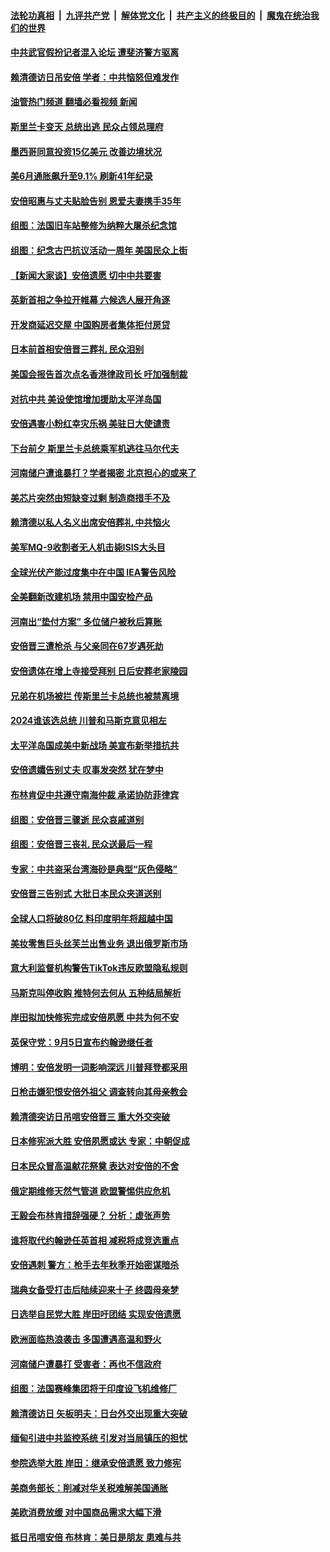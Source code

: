 ####  [法轮功真相](../../../../basic/blob/master/README.md?t=07140302) &nbsp;|&nbsp; [九评共产党](../../../../9ping.md/blob/master/README.md?t=07140302) &nbsp;|&nbsp; [解体党文化](../../../../jtdwh.md/blob/master/README.md?t=07140302)  &nbsp;|&nbsp; [共产主义的终极目的](../../../../gczydzjmd.md/blob/master/README.md?t=07140302) &nbsp;|&nbsp; [魔鬼在统治我们的世界](../../../../mgztzwmdsj.md/blob/master/README.md?t=07140302) 

#### [中共武官假扮记者混入论坛 遭斐济警方驱离](../pages/nsc418/n13780171.md?t=07140302) 

#### [赖清德访日吊安倍 学者：中共恼怒但难发作](../pages/nsc418/n13780187.md?t=07140302) 

#### [油管热门频道 翻墙必看视频 新闻](http://45.76.130.85:81/youtube.html?07140302)

#### [斯里兰卡变天 总统出逃 民众占领总理府](../pages/nsc418/n13780176.md?t=07140302) 

#### [墨西哥同意投资15亿美元 改善边境状况](../pages/nsc418/n13779719.md?t=07140302) 

#### [美6月通胀飙升至9.1% 刷新41年纪录](../pages/nsc418/n13780070.md?t=07140302) 

#### [安倍昭惠与丈夫贴脸告别 恩爱夫妻携手35年](../pages/nsc418/n13780125.md?t=07140302) 

#### [组图：法国旧车站整修为纳粹大屠杀纪念馆](../pages/nsc418/n13779963.md?t=07140302) 

#### [组图：纪念古巴抗议活动一周年 美国民众上街](../pages/nsc418/n13779849.md?t=07140302) 

#### [【新闻大家谈】安倍遗愿 切中中共要害](../pages/nsc418/n13780075.md?t=07140302) 

#### [英新首相之争拉开帷幕 六候选人展开角逐](../pages/nsc418/n13779936.md?t=07140302) 

#### [开发商延迟交屋 中国购房者集体拒付房贷](../pages/nsc418/n13779800.md?t=07140302) 

#### [日本前首相安倍晋三葬礼 民众泪别](../pages/nsc418/n13779887.md?t=07140302) 

#### [美国会报告首次点名香港律政司长 吁加强制裁](../pages/nsc418/n13779884.md?t=07140302) 

#### [对抗中共 美设使馆增加援助太平洋岛国](../pages/nsc418/n13779696.md?t=07140302) 

#### [安倍遇害小粉红幸灾乐祸 美驻日大使谴责](../pages/nsc418/n13779681.md?t=07140302) 

#### [下台前夕 斯里兰卡总统乘军机逃往马尔代夫](../pages/nsc418/n13779600.md?t=07140302) 

#### [河南储户遭谁暴打？学者揭密 北京担心的或来了](../pages/nsc418/n13779407.md?t=07140302) 

#### [美芯片突然由短缺变过剩 制造商措手不及](../pages/nsc418/n13779348.md?t=07140302) 

#### [赖清德以私人名义出席安倍葬礼 中共恼火](../pages/nsc418/n13779158.md?t=07140302) 

#### [美军MQ-9收割者无人机击毙ISIS大头目](../pages/nsc418/n13779396.md?t=07140302) 

#### [全球光伏产能过度集中在中国 IEA警告风险](../pages/nsc418/n13779418.md?t=07140302) 

#### [全美翻新改建机场 禁用中国安检产品](../pages/nsc418/n13779356.md?t=07140302) 

#### [河南出“垫付方案” 多位储户被秋后算账](../pages/nsc418/n13779371.md?t=07140302) 

#### [安倍晋三遭枪杀 与父亲同在67岁遇死劫](../pages/nsc418/n13779346.md?t=07140302) 

#### [安倍遗体在增上寺接受拜别 日后安葬老家陵园](../pages/nsc418/n13779361.md?t=07140302) 

#### [兄弟在机场被拦 传斯里兰卡总统也被禁离境](../pages/nsc418/n13779333.md?t=07140302) 

#### [2024谁该选总统 川普和马斯克意见相左](../pages/nsc418/n13779336.md?t=07140302) 

#### [太平洋岛国成美中新战场 美宣布新举措抗共](../pages/nsc418/n13779327.md?t=07140302) 

#### [安倍遗孀告别丈夫 叹事发突然 犹在梦中](../pages/nsc418/n13779157.md?t=07140302) 

#### [布林肯促中共遵守南海仲裁 承诺协防菲律宾](../pages/nsc418/n13779175.md?t=07140302) 

#### [组图：安倍晋三骤逝 民众哀戚道别](../pages/nsc418/n13779072.md?t=07140302) 

#### [组图：安倍晋三丧礼 民众送最后一程](../pages/nsc418/n13779037.md?t=07140302) 

#### [专家：中共盗采台湾海砂是典型“灰色侵略”](../pages/nsc418/n13779069.md?t=07140302) 

#### [安倍晋三告别式 大批日本民众夹道送别](../pages/nsc418/n13779011.md?t=07140302) 

#### [全球人口将破80亿 料印度明年将超越中国](../pages/nsc418/n13778902.md?t=07140302) 

#### [美妆零售巨头丝芙兰出售业务 退出俄罗斯市场](../pages/nsc418/n13778768.md?t=07140302) 

#### [意大利监督机构警告TikTok违反欧盟隐私规则](../pages/nsc418/n13778732.md?t=07140302) 

#### [马斯克叫停收购 推特何去何从 五种结局解析](../pages/nsc418/n13778449.md?t=07140302) 

#### [岸田拟加快修宪完成安倍夙愿 中共为何不安](../pages/nsc418/n13778731.md?t=07140302) 

#### [英保守党：9月5日宣布约翰逊继任者](../pages/nsc418/n13778692.md?t=07140302) 

#### [博明：安倍发明一词影响深远 川普拜登都采用](../pages/nsc418/n13778667.md?t=07140302) 

#### [日枪击嫌犯恨安倍外祖父 调查转向其母亲教会](../pages/nsc418/n13778674.md?t=07140302) 

#### [赖清德突访日吊唁安倍晋三 重大外交突破](../pages/nsc418/n13778710.md?t=07140302) 

#### [日本修宪派大胜 安倍夙愿或达 专家：中朝促成](../pages/nsc418/n13778450.md?t=07140302) 

#### [日本民众冒高温献花祭奠 表达对安倍的不舍](../pages/nsc418/n13779337.md?t=07140302) 

#### [俄定期维修天然气管道 欧盟警惕供应危机](../pages/nsc418/n13778629.md?t=07140302) 

#### [王毅会布林肯措辞强硬？ 分析：虚张声势](../pages/nsc418/n13778462.md?t=07140302) 

#### [谁将取代约翰逊任英首相 减税将成竞选重点](../pages/nsc418/n13778655.md?t=07140302) 

#### [安倍遇刺 警方：枪手去年秋季开始密谋暗杀](../pages/nsc418/n13778646.md?t=07140302) 

#### [瑞典女备受打击后陆续迎来十子 终圆母亲梦](../pages/nsc418/n13778293.md?t=07140302) 

#### [日选举自民党大胜 岸田吁团结 实现安倍遗愿](../pages/nsc418/n13778479.md?t=07140302) 

#### [欧洲面临热浪袭击 多国遭遇高温和野火](../pages/nsc418/n13778548.md?t=07140302) 

#### [河南储户遭暴打 受害者：再也不信政府](../pages/nsc418/n13778457.md?t=07140302) 

#### [组图：法国赛峰集团将于印度设飞机维修厂](../pages/nsc418/n13778389.md?t=07140302) 

#### [赖清德访日 矢板明夫：日台外交出现重大突破](../pages/nsc418/n13778415.md?t=07140302) 

#### [缅甸引进中共监控系统 引发对当局镇压的担忧](../pages/nsc418/n13778371.md?t=07140302) 

#### [参院选举大胜 岸田：继承安倍遗愿 致力修宪](../pages/nsc418/n13778387.md?t=07140302) 

#### [美商务部长：削减对华关税难解美国通胀](../pages/nsc418/n13778090.md?t=07140302) 

#### [美欧消费放缓 对中国商品需求大幅下滑](../pages/nsc418/n13778291.md?t=07140302) 

#### [抵日吊唁安倍 布林肯：美日是朋友 患难与共](../pages/nsc418/n13778139.md?t=07140302) 

<img src='http://gfw-breaker.win/goodnews/indexes/nsc418.md' width='0px' height='0px'/>
